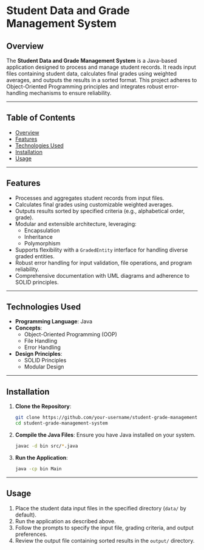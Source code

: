 # Student Data and Grade Management System

## Overview
The **Student Data and Grade Management System** is a Java-based application designed to process and manage student records. It reads input files containing student data, calculates final grades using weighted averages, and outputs the results in a sorted format. This project adheres to Object-Oriented Programming principles and integrates robust error-handling mechanisms to ensure reliability.

---

## Table of Contents
- [Overview](#overview)
- [Features](#features)
- [Technologies Used](#technologies-used)
- [Installation](#installation)
- [Usage](#usage)

---

## Features
- Processes and aggregates student records from input files.
- Calculates final grades using customizable weighted averages.
- Outputs results sorted by specified criteria (e.g., alphabetical order, grade).
- Modular and extensible architecture, leveraging:
  - Encapsulation
  - Inheritance
  - Polymorphism
- Supports flexibility with a `GradedEntity` interface for handling diverse graded entities.
- Robust error handling for input validation, file operations, and program reliability.
- Comprehensive documentation with UML diagrams and adherence to SOLID principles.

---

## Technologies Used
- **Programming Language**: Java
- **Concepts**:
  - Object-Oriented Programming (OOP)
  - File Handling
  - Error Handling
- **Design Principles**:
  - SOLID Principles
  - Modular Design

---

## Installation
1. **Clone the Repository**:
   ```bash
   git clone https://github.com/your-username/student-grade-management-system.git
   cd student-grade-management-system
   ```

2. **Compile the Java Files**:
   Ensure you have Java installed on your system.
   ```bash
   javac -d bin src/*.java
   ```

3. **Run the Application**:
   ```bash
   java -cp bin Main
   ```

---

## Usage
1. Place the student data input files in the specified directory (`data/` by default).
2. Run the application as described above.
3. Follow the prompts to specify the input file, grading criteria, and output preferences.
4. Review the output file containing sorted results in the `output/` directory.

